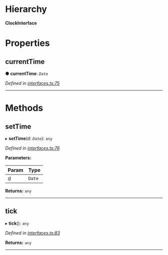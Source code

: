 

# Hierarchy

**ClockInterface**

# Properties

<a id="currenttime"></a>

##  currentTime

**● currentTime**: *`Date`*

*Defined in [interfaces.ts:75](https://github.com/tgreyjs/typedoc-plugin-markdown/blob/master/test/src/interfaces.ts#L75)*

___

# Methods

<a id="settime"></a>

##  setTime

▸ **setTime**(d: *`Date`*): `any`

*Defined in [interfaces.ts:76](https://github.com/tgreyjs/typedoc-plugin-markdown/blob/master/test/src/interfaces.ts#L76)*

**Parameters:**

| Param | Type |
| ------ | ------ |
| d | `Date` |

**Returns:** `any`

___
<a id="tick"></a>

##  tick

▸ **tick**(): `any`

*Defined in [interfaces.ts:83](https://github.com/tgreyjs/typedoc-plugin-markdown/blob/master/test/src/interfaces.ts#L83)*

**Returns:** `any`

___

